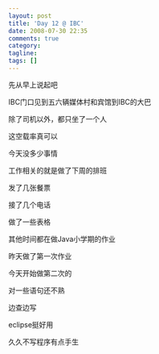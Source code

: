 ```yaml
---
layout: post
title: 'Day 12 @ IBC'
date: 2008-07-30 22:35
comments: true
category:
tagline:
tags: []
---
```


先从早上说起吧

IBC门口见到五六辆媒体村和宾馆到IBC的大巴

除了司机以外，都只坐了一个人

这空载率真可以

今天没多少事情

工作相关的就是做了下周的排班

发了几张餐票

接了几个电话

做了一些表格

其他时间都在做Java小学期的作业

昨天做了第一次作业

今天开始做第二次的

对一些语句还不熟

边查边写

eclipse挺好用

久久不写程序有点手生
